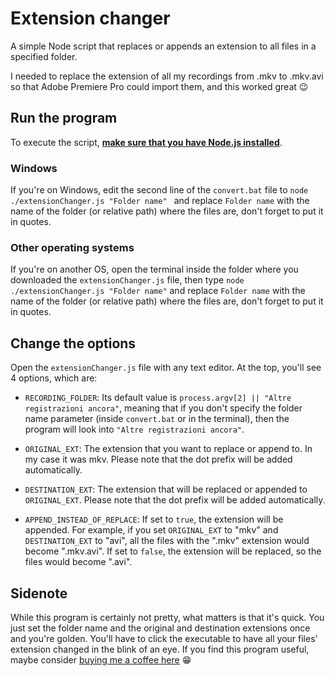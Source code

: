 # Extension changer
A simple Node script that replaces or appends an extension to all files in a specified folder.

I needed to replace the extension of all my recordings from .mkv to .mkv.avi so that Adobe Premiere Pro could import them, and this worked great 😉

## Run the program
To execute the script, **[make sure that you have Node.js installed](https://nodejs.org/en/download/ "make sure that you have Node.js installed")**.

### Windows
If you're on Windows, edit the second line of the `convert.bat` file to `node ./extensionChanger.js "Folder name" ` and replace `Folder name` with the name of the folder (or relative path) where the files are, don't forget to put  it in quotes.

### Other operating systems
If you're on another OS, open the terminal inside the folder where you downloaded the `extensionChanger.js` file, then type `node ./extensionChanger.js "Folder name"` and replace `Folder name` with the name of the folder (or relative path) where the files are, don't forget to put  it in quotes.

## Change the options
Open the `extensionChanger.js` file with any text editor.
At the top, you'll see 4 options, which are:

- `RECORDING_FOLDER`: Its default value is `process.argv[2] || "Altre registrazioni ancora"`, meaning that if you don't specify the folder name parameter (inside `convert.bat` or in the terminal), then the program will look into `"Altre registrazioni ancora"`.

- `ORIGINAL_EXT`: The extension that you want to replace or append to. In my case it was mkv. Please note that the dot prefix will be added automatically.

- `DESTINATION_EXT`: The extension that will be replaced or appended to `ORIGINAL_EXT`.  Please note that the dot prefix will be added automatically.

- `APPEND_INSTEAD_OF_REPLACE`: If set to `true`, the extension will be appended. For example, if you set `ORIGINAL_EXT` to "mkv" and `DESTINATION_EXT` to "avi", all the files with the ".mkv" extension would become ".mkv.avi". If set to `false`, the extension will be replaced, so the files would become ".avi".

## Sidenote
While this program is certainly not pretty, what matters is that it's quick. You just set the folder name and the original and destination extensions once and you're golden.
You'll have to click the executable to have all your files' extension changed in the blink of an eye.
If you find this program useful, maybe consider [buying me a coffee here](https://paypal.me/alessandroamella "buying me a coffee by clicking here") 😁
